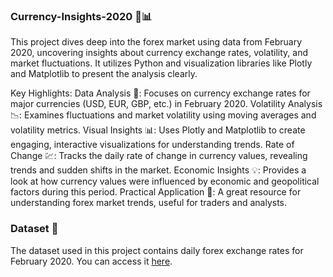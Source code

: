### Currency-Insights-2020 🚀📊

This project dives deep into the forex market using data from February 2020, uncovering insights about currency exchange rates, volatility, and market fluctuations. It utilizes Python and visualization libraries like Plotly and Matplotlib to present the analysis clearly.

Key Highlights:
Data Analysis 🧮: Focuses on currency exchange rates for major currencies (USD, EUR, GBP, etc.) in February 2020.
Volatility Analysis 📉: Examines fluctuations and market volatility using moving averages and volatility metrics.
Visual Insights 📊: Uses Plotly and Matplotlib to create engaging, interactive visualizations for understanding trends.
Rate of Change 💹: Tracks the daily rate of change in currency values, revealing trends and sudden shifts in the market.
Economic Insights 💡: Provides a look at how currency values were influenced by economic and geopolitical factors during this period.
Practical Application 💼: A great resource for understanding forex market trends, useful for traders and analysts.

### Dataset 📂
The dataset used in this project contains daily forex exchange rates for February 2020. You can access it [here]([https://www.kaggle.com/dataset-name](https://www.kaggle.com/datasets/dhruvildave/currency-exchange-rates)).
